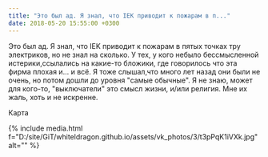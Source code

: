 ```yaml
---
title: "Это был ад. Я знал, что IEK приводит к пожарам в п..."
date: 2018-05-20 15:55:00 +0300
---
```


Это был ад. Я знал, что IEK приводит к пожарам в пятых точках тру электриков, но не знал на сколько. У тех, у кого небыло бессмысленной истерики,ссылались на какие-то бложики, где говорилось что эта фирма плохая и... и всё. Я тоже слышал,что много лет назад они были не очень, но потом дошли до уровня "самые обычные". Я не знаю, может для кого-то, "выключатели" это смысл жизни, и/или религия. Мне их жаль, хоть и не искренне.

Карта

{% include media.html f="D:/site/GiT/whiteldragon.github.io/assets/vk_photos/3/t3pPqK1iVXk.jpg" alt="" %}
